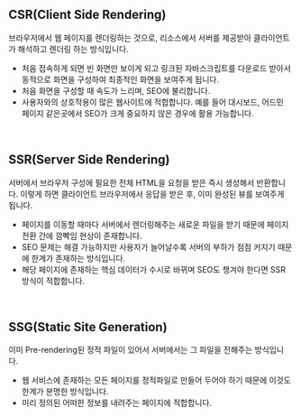 ## CSR(Client Side Rendering)
브라우저에서 웹 페이지를 렌더링하는 것으로, 리소스에서 서버를 제공받아 클라이언트가 해석하고 렌더링 하는 방식입니다.
- 처음 접속하게 되면 빈 화면만 보이게 되고 링크된 자바스크립트를 다운로드 받아서 동적으로 화면을 구성하여 최종적인 화면을 보여주게 됩니다.
- 처음 화면을 구성할 때 속도가 느리며, SEO에 불리합니다.
- 사용자와의 상호작용이 많은 웹사이트에 적합합니다. 예를 들어 대시보드, 어드민 페이지 같은곳에서 SEO가 크게 중요하지 않은 경우에 활용 가능합니다.
<br>

## SSR(Server Side Rendering)
서버에서 브라우저 구성에 필요한 전체 HTML을 요청을 받은 즉시 생성해서 반환합니다. 이렇게 하면 클라이언트 브라우저에서 응답을 받은 후, 이미 완성된 뷰를 보여주게 됩니다.
- 페이지를 이동할 때마다 서버에서 렌더링해주는 새로운 파일을 받기 때문에 페이지 전환 간에 깜빡임 현상이 존재합니다.
- SEO 문제는 해결 가능하지만 사용자가 늘어날수록 서버의 부하가 점점 커지기 때문에 한계가 존재하는 방식입니다.
- 해당 페이지에 존재하는 핵심 데이터가 수시로 바뀌며 SEO도 챙겨야 한다면 SSR방식이 적합합니다.
<br>

## SSG(Static Site Generation)
이미 Pre-rendering된 정적 파일이 있어서 서버에서는 그 파일을 전해주는 방식입니다.
- 웹 서비스에 존재하는 모든 페이지를 정적파일로 만들어 두어야 하기 때문에 이것도 한계가 분명한 방식입니다.
- 미리 정의된 어떠한 정보를 내려주는 페이지에 적합합니다.
